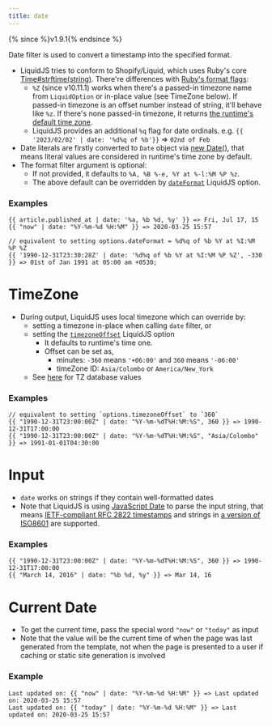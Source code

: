 ```yaml
---
title: date
---
```

{% since %}v1.9.1{% endsince %}

Date filter is used to convert a timestamp into the specified format.

* LiquidJS tries to conform to Shopify/Liquid, which uses Ruby's core [Time#strftime(string)](https://www.ruby-doc.org/core/Time.html#method-i-strftime). There're differences with [Ruby's format flags](https://ruby-doc.org/core/strftime_formatting_rdoc.html):
  * `%Z` (since v10.11.1) works when there's a passed-in timezone name from `LiquidOption` or in-place value (see TimeZone below). If passed-in timezone is an offset number instead of string, it'll behave like `%z`. If there's none passed-in timezone, it returns [the runtime's default time zone](https://developer.mozilla.org/en-US/docs/Web/JavaScript/Reference/Global_Objects/Intl/DateTimeFormat/resolvedOptions#timezone).
  * LiquidJS provides an additional `%q` flag for date ordinals. e.g. `{{ '2023/02/02' | date: '%d%q of %b'}}` => `02nd of Feb`
* Date literals are firstly converted to `Date` object via [new Date()][jsDate], that means literal values are considered in runtime's time zone by default.
* The format filter argument is optional:
    * If not provided, it defaults to `%A, %B %-e, %Y at %-l:%M %P %z`.
    * The above default can be overridden by [`dateFormat`](/api/interfaces/LiquidOptions.html#dateFormat) LiquidJS option.

### Examples
```liquid
{{ article.published_at | date: '%a, %b %d, %y' }} => Fri, Jul 17, 15
{{ "now" | date: "%Y-%m-%d %H:%M" }} => 2020-03-25 15:57

// equivalent to setting options.dateFormat = %d%q of %b %Y at %I:%M %P %Z
{{ '1990-12-31T23:30:28Z' | date: '%d%q of %b %Y at %I:%M %P %Z', -330 }} => 01st of Jan 1991 at 05:00 am +0530;
```

# TimeZone
* During output, LiquidJS uses local timezone which can override by:
    * setting a timezone in-place when calling `date` filter, or
    * setting the [`timezoneOffset`](/api/interfaces/LiquidOptions.html#timezoneOffset) LiquidJS option
        * It defaults to runtime's time one.
        * Offset can be set as,
            * minutes: `-360` means `'+06:00'` and `360` means `'-06:00'`
            * timeZone ID: `Asia/Colombo` or `America/New_York`
    * See [here](https://en.wikipedia.org/wiki/List_of_tz_database_time_zones) for TZ database values

### Examples
```liquid
// equivalent to setting `options.timezoneOffset` to `360`
{{ "1990-12-31T23:00:00Z" | date: "%Y-%m-%dT%H:%M:%S", 360 }} => 1990-12-31T17:00:00
{{ "1990-12-31T23:00:00Z" | date: "%Y-%m-%dT%H:%M:%S", "Asia/Colombo" }} => 1991-01-01T04:30:00
```

# Input
* `date` works on strings if they contain well-formatted dates
* Note that LiquidJS is using [JavaScript Date][jsDate] to parse the input string, that means [IETF-compliant RFC 2822 timestamps](https://datatracker.ietf.org/doc/html/rfc2822#page-14) and strings in [a version of ISO8601](https://www.ecma-international.org/ecma-262/11.0/#sec-date.parse) are supported.

### Examples
```liquid
{{ "1990-12-31T23:00:00Z" | date: "%Y-%m-%dT%H:%M:%S", 360 }} => 1990-12-31T17:00:00
{{ "March 14, 2016" | date: "%b %d, %y" }} => Mar 14, 16
```


# Current Date
* To get the current time, pass the special word `"now"` or `"today"` as input
* Note that the value will be the current time of when the page was last generated from the template, not when the page is presented to a user if caching or static site generation is involved

### Example
```liquid
Last updated on: {{ "now" | date: "%Y-%m-%d %H:%M" }} => Last updated on: 2020-03-25 15:57
Last updated on: {{ "today" | date: "%Y-%m-%d %H:%M" }} => Last updated on: 2020-03-25 15:57
```

[jsDate]: https://developer.mozilla.org/en-US/docs/Web/JavaScript/Reference/Global_Objects/Date
